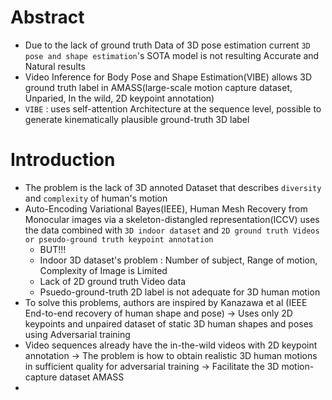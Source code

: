 # Abstract
- Due to the lack of ground truth Data of 3D pose estimation current `3D pose and shape estimation`'s SOTA model is not resulting Accurate and Natural results
- Video Inference for Body Pose and Shape Estimation(VIBE) allows 3D ground truth label in AMASS(large-scale motion capture dataset, Unparied, In the wild, 2D keypoint annotation)
-  `VIBE` : uses self-attention Architecture at the sequence level, possible to generate kinematically plausible ground-truth 3D label

# Introduction
- The problem is the lack of 3D annoted Dataset that describes `diversity` and `complexity` of human's motion
- Auto-Encoding Variational Bayes(IEEE), Human Mesh Recovery from Monocular images via a skeleton-distangled representation(ICCV) uses the data combined with `3D indoor dataset` and `2D ground truth Videos or pseudo-ground truth keypoint annotation`
  - BUT!!!
  - Indoor 3D dataset's problem : Number of subject, Range of motion, Complexity of Image is Limited
  - Lack of 2D ground truth Video data
  - Psuedo-ground-truth 2D label is not adequate for 3D human motion
- To solve this problems, authors are inspired by Kanazawa et al (IEEE End-to-end recovery of human shape and pose) -> Uses only 2D keypoints and unpaired dataset of static 3D human shapes and poses using Adversarial training
- Video sequences already have the in-the-wild videos with 2D keypoint annotation -> The problem is how to obtain realistic 3D human motions in sufficient quality for adversarial training -> Facilitate the 3D motion-capture dataset AMASS
- 
